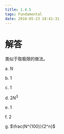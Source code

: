 ```yaml
---
title: 1.4.5
tags: Fundamental
date: 2018-05-23 18:41:31
---
```


# 解答

类似于取极限的做法。

a. $N$

b. $1$

c. $1$

d. $2N^3$

e. $1$

f. $2$

g. $\frac{N^{100}}{2^n}$ 
